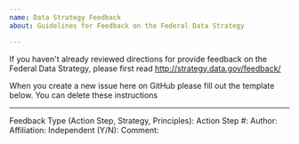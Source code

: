 ```yaml
---
name: Data Strategy Feedback
about: Guidelines for Feedback on the Federal Data Strategy

---
```


If you haven't already reviewed directions for provide feedback on the Federal Data Strategy, please first read http://strategy.data.gov/feedback/

When you create a new issue here on GitHub please fill out the template below. You can delete these instructions 

-----
Feedback Type (Action Step, Strategy, Principles):
Action Step #:
Author:
Affiliation:
Independent (Y/N):
Comment:
